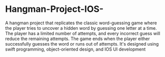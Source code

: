 # Hangman-Project-IOS-
A hangman project that replicates the classic word-guessing game where the player tries to uncover a hidden word by guessing one letter at a time. The player has a limited number of attempts, and every incorrect guess will reduce the remaining attempts. The game ends when the player either successfully guesses the word or runs out of attempts. It's designed using swift programming, object-oriented design, and IOS UI development
